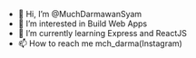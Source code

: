 - 👋 Hi, I’m @MuchDarmawanSyam
- 👀 I’m interested in Build Web Apps
- 🌱 I’m currently learning Express and ReactJS
- 📫 How to reach me mch_darma(Instagram)

<!---
MuchDarmawanSyam/MuchDarmawanSyam is a ✨ special ✨ repository because its `README.md` (this file) appears on your GitHub profile.
You can click the Preview link to take a look at your changes.
--->
